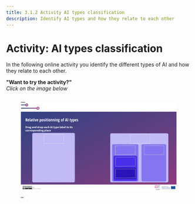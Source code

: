 ```yaml
---
title: 3.1.2 Activity AI types classification
description: Identify AI types and how they relate to each other
---
```


# Activity: AI types classification  

In the following online activity you identify the different types of AI and how they relate to each other.

**"Want to try the activity?"**  
_Click on the image below_

<a href="3-1-2-activity-what-type-of-ai/3-1-2.html" target="_blank"><figure> 
  <img src="images/Activity-3-1-AI-types.jpg" alt="AI types classification Activity"/>  
</figure></a>

